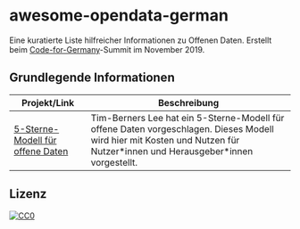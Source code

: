 # awesome-opendata-german
Eine kuratierte Liste hilfreicher Informationen zu Offenen Daten. Erstellt beim [Code-for-Germany](https://codefor.de)-Summit im November 2019.

## Grundlegende Informationen
| Projekt/Link | Beschreibung |
|--------------|--------------|
| [5-Sterne-Modell für offene Daten](https://5stardata.info/de)|Tim-Berners Lee hat ein 5-Sterne-Modell für offene Daten vorgeschlagen. Dieses Modell wird hier mit Kosten und Nutzen für Nutzer\*innen und Herausgeber\*innen vorgestellt.|

## Lizenz

[![CC0](http://mirrors.creativecommons.org/presskit/buttons/88x31/svg/cc-zero.svg)](https://creativecommons.org/publicdomain/zero/1.0/)
